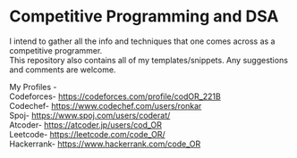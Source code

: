 # Competitive Programming and DSA

I intend to gather all the info and techniques that one comes across as a competitive programmer.<br>
This repository also contains all of my templates/snippets.
Any suggestions and comments are welcome.

My Profiles -
<br>
Codeforces- https://codeforces.com/profile/codOR_221B  <br>
Codechef- https://www.codechef.com/users/ronkar   <br>
Spoj- https://www.spoj.com/users/coderat/   <br>
Atcoder- https://atcoder.jp/users/cod_OR     <br>
Leetcode- https://leetcode.com/code_OR/    <br>
Hackerrank- https://www.hackerrank.com/code_OR   <br>

